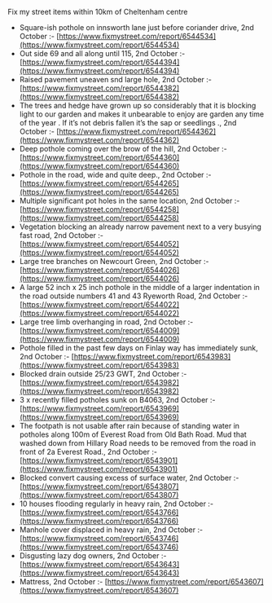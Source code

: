 Fix my street items within 10km of Cheltenham centre

<!-- fix_marker starts -->

- Square-ish pothole on innsworth lane just before coriander drive, 2nd October :- [https://www.fixmystreet.com/report/6544534](https://www.fixmystreet.com/report/6544534)
- Out side 69 and all along until 115, 2nd October :- [https://www.fixmystreet.com/report/6544394](https://www.fixmystreet.com/report/6544394)
- Raised pavement uneaven snd large hole, 2nd October :- [https://www.fixmystreet.com/report/6544382](https://www.fixmystreet.com/report/6544382)
- The trees and hedge have grown up so considerably that it is blocking light to our garden and makes it unbearable to enjoy are garden any time of the year . If it’s not debris fallen it’s the sap or seedlings ., 2nd October :- [https://www.fixmystreet.com/report/6544362](https://www.fixmystreet.com/report/6544362)
- Deep pothole coming over the brow of the hill, 2nd October :- [https://www.fixmystreet.com/report/6544360](https://www.fixmystreet.com/report/6544360)
- Pothole in the road, wide and quite deep., 2nd October :- [https://www.fixmystreet.com/report/6544265](https://www.fixmystreet.com/report/6544265)
- Multiple significant pot holes in the same location, 2nd October :- [https://www.fixmystreet.com/report/6544258](https://www.fixmystreet.com/report/6544258)
- Vegetation blocking an already narrow pavement next to a very busying fast road, 2nd October :- [https://www.fixmystreet.com/report/6544052](https://www.fixmystreet.com/report/6544052)
- Large tree branches on Newcourt Green, 2nd October :- [https://www.fixmystreet.com/report/6544026](https://www.fixmystreet.com/report/6544026)
- A large 52 inch x 25 inch pothole in the middle of a larger indentation in the road outside numbers 41 and 43 Ryeworth Road, 2nd October :- [https://www.fixmystreet.com/report/6544022](https://www.fixmystreet.com/report/6544022)
- Large tree limb overhanging in road, 2nd October :- [https://www.fixmystreet.com/report/6544009](https://www.fixmystreet.com/report/6544009)
- Pothole filled in the past few days on Finlay way has immediately sunk, 2nd October :- [https://www.fixmystreet.com/report/6543983](https://www.fixmystreet.com/report/6543983)
- Blocked drain outside 25/23 GWT, 2nd October :- [https://www.fixmystreet.com/report/6543982](https://www.fixmystreet.com/report/6543982)
- 3 x recently filled potholes sunk on B4063, 2nd October :- [https://www.fixmystreet.com/report/6543969](https://www.fixmystreet.com/report/6543969)
- The footpath is not usable after rain because of standing water in potholes along 100m of Everest Road from Old Bath Road. Mud that washed down from Hillary Road needs to be removed from the road in front of 2a Everest Road., 2nd October :- [https://www.fixmystreet.com/report/6543901](https://www.fixmystreet.com/report/6543901)
- Blocked convert causing excess of surface water, 2nd October :- [https://www.fixmystreet.com/report/6543807](https://www.fixmystreet.com/report/6543807)
- 10 houses flooding regularly in heavy rain, 2nd October :- [https://www.fixmystreet.com/report/6543766](https://www.fixmystreet.com/report/6543766)
- Manhole cover displaced in heavy rain, 2nd October :- [https://www.fixmystreet.com/report/6543746](https://www.fixmystreet.com/report/6543746)
- Disgusting lazy dog owners, 2nd October :- [https://www.fixmystreet.com/report/6543643](https://www.fixmystreet.com/report/6543643)
- Mattress, 2nd October :- [https://www.fixmystreet.com/report/6543607](https://www.fixmystreet.com/report/6543607)

<!-- fix_marker ends -->